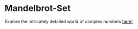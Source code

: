 # Mandelbrot-Set
Explore the intricately detailed world of complex numbers [here!](https://rossnhi.github.io/Mandelbrot-Set/)
